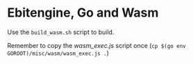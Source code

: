 # Ebitengine, Go and Wasm

Use the `build_wasm.sh` script to build.

Remember to copy the _wasm_exec.js_ script once (`cp $(go env GOROOT)/misc/wasm/wasm_exec.js .`)

